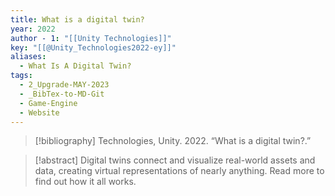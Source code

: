 ```yaml
---
title: What is a digital twin?
year: 2022
author - 1: "[[Unity Technologies]]"
key: "[[@Unity_Technologies2022-ey]]"
aliases:
  - What Is A Digital Twin?
tags:
  - 2_Upgrade-MAY-2023
  - _BibTex-to-MD-Git
  - Game-Engine
  - Website
---
```


> [!bibliography]
> Technologies, Unity. 2022. “What is a digital twin?.” 

> [!abstract]
> Digital twins connect and visualize real-world assets and data, creating virtual representations of nearly anything. Read more to find out how it all works.